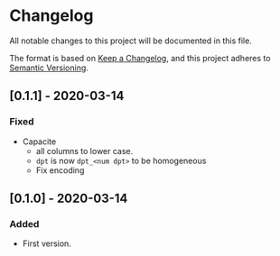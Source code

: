 Changelog
=========

All notable changes to this project will be documented in this file.

The format is based on [Keep a Changelog](https://keepachangelog.com/en/1.0.0/),
and this project adheres to [Semantic Versioning](https://semver.org/spec/v2.0.0.html).

## [0.1.1] - 2020-03-14

### Fixed

- Capacite 
    - all columns to lower case.
    - `dpt` is now `dpt_<num dpt>` to be homogeneous
    - Fix encoding

## [0.1.0] - 2020-03-14

### Added

- First version.
